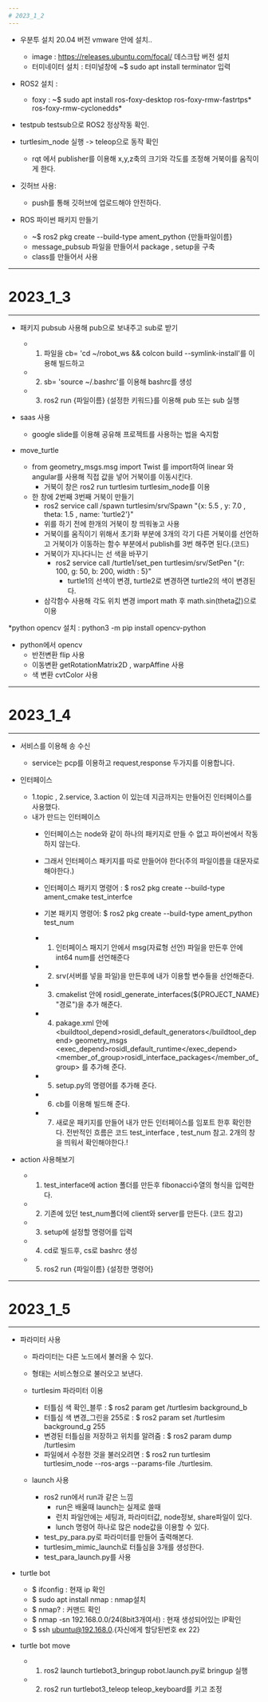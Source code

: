 ```yaml
---
# 2023_1_2
---
```

* 우분투 설치 20.04 버전 vmware 안에 설치..
  * image : https://releases.ubuntu.com/focal/ 데스크탑 버전 설치
  * 터미네이터 설치 : 터미널창에 ~$ sudo apt install terminator 입력

* ROS2 설치 :
  * foxy : ~$ sudo apt install ros-foxy-desktop ros-foxy-rmw-fastrtps* ros-foxy-rmw-cyclonedds*

* testpub testsub으로 ROS2 정상작동 확인.

* turtlesim_node 실행 -> teleop으로 동작 확인
  * rqt 에서 publisher를 이용해 x,y,z축의 크기와 각도를 조정해 거북이를 움직이게 한다.

* 깃허브 사용:
  * push를 통해 깃허브에 업로드해야 안전하다.

* ROS 파이썬 패키지 만들기
  * ~$ ros2 pkg create --build-type ament_python {만들파일이름}
  * message_pubsub 파일을 만들어서 package , setup을 구축
  * class를 만들어서 사용

---
# 2023_1_3
---
* 패키지 pubsub 사용해 pub으로 보내주고 sub로 받기
  * 1. 파일을 cb= 'cd ~/robot_ws && colcon build --symlink-install'를 이용해 빌드하고
  * 2. sb= 'source ~/.bashrc'를 이용해 bashrc를 생성
  * 3. ros2 run {파일이름} {설정한 키워드}를 이용해 pub 또는 sub 실행

* saas 사용
  * google slide를 이용해 공유해 프로젝트를 사용하는 법을 숙지함

* move_turtle
  * from geometry_msgs.msg import Twist 를 import하여 linear 와 angular를 사용해 직접 값을 넣어 거북이를 이동시킨다.
    * 거북이 창은 ros2 run turtlesim turtlesim_node를 이용
  * 한 창에 2번째 3번째 거북이 만들기
    * ros2 service call /spawn turtlesim/srv/Spawn "{x: 5.5 , y: 7.0  , theta: 1.5 , name: 'turtle2'}"
    * 위를 하기 전에 한개의 거북이 창 띄워놓고 사용
    * 거북이를 움직이기 위해서 초기화 부분에 3개의 각기 다른 거북이를 선언하고 거북이가 이동하는 함수 부분에서 publish를 3번 해주면 된다.(코드)
    * 거북이가 지나다니는 선 색을 바꾸기
      * ros2 service call /turtle1/set_pen turtlesim/srv/SetPen "{r: 100, g: 50, b: 200, width : 5}"
        * turtle1의 선색이 변경, turtle2로 변경하면 turtle2의 색이 변경된다.
    * 삼각함수 사용해 각도 위치 변경 import math 후 math.sin(theta값)으로 이용

*python opencv 설치 : python3 -m pip install opencv-python


* python에서 opencv
  * 반전변환 flip 사용
  * 이동변환 getRotationMatrix2D , warpAffine 사용
  * 색 변환 cvtColor 사용

---
# 2023_1_4
---

* 서비스를 이용해 송 수신
  * service는 pcp를 이용하고 request,response 두가지를 이용합니다.

* 인터페이스
  * 1.topic , 2.service, 3.action 이 있는데 지금까지는 만들어진 인터페이스를 사용했다.
  * 내가 만드는 인터페이스
    * 인터페이스는 node와 같이 하나의 패키지로 만들 수 없고 파이썬에서 작동하지 않는다.
    * 그래서 인터페이스 패키지를 따로 만들어야 한다(주의 파일이름을 대문자로 해야한다.)
    * 인터페이스 패키지 명령어 : $ ros2 pkg create --build-type ament_cmake test_interfce
    * 기본 패키지 명령어: $ ros2 pkg create --build-type ament_python test_num

    * 1. 인터페이스 패지기 안에서 msg(자료형 선언) 파일을 만든후 안에 int64 num를 선언해준다
    * 2. srv(서버를 넣을 파일)을 만든후에 내가 이용할 변수들을 선언해준다.
    * 3. cmakelist 안에 rosidl_generate_interfaces(${PROJECT_NAME} "경로")을 추가 해준다.
    * 4. pakage.xml 안에 <buildtool_depend>rosidl_default_generators</buildtool_depend>
                        <depend>geometry_msgs</depend>
                        <exec_depend>rosidl_default_runtime</exec_depend>
                        <member_of_group>rosidl_interface_packages</member_of_group>
                        를 추가해 준다.
    * 5. setup.py의 명령어를 추가해 준다.
    * 6. cb를 이용해 빌드해 준다.
    * 7. 새로운 패키지를 만들어 내가 만든 인터페이스를 임포트 한후 확인한다.
    전반적인 흐름은 코드 test_interface , test_num 참고. 2개의 창을 띄워서 확인해야한다.!

* action 사용해보기
  * 1. test_interface에 action 폴더를 만든후 fibonacci수열의 형식을 입력한다.
  * 2. 기존에 있던 test_num폴더에 client와 server를 만든다. (코드 참고)
  * 3. setup에 설정할 명령어를 입력
  * 4. cd로 빌드후, cs로 bashrc 생성
  * 5. ros2 run {파일이름} {설정한 명령어}


---
# 2023_1_5
---

* 파라미터 사용
  * 파라미터는 다른 노드에서 불러올 수 있다.
  * 형태는 서비스형으로 불러오고 보낸다.

  * turtlesim 파라미터 이용
    * 터틀심 색 확인_블루 : $ ros2 param get /turtlesim background_b
    * 터틀심 색 변경_그린을 255로 : $ ros2 param set /turtlesim background_g 255
    * 변경된 터틀심을 저장하고 위치를 알려줌 : $ ros2 param dump /turtlesim
    * 파일에서 수정한 것을 불러오려면 : $ ros2 run turtlesim turtlesim_node --ros-args --params-file ./turtlesim.

  * launch 사용
    * ros2 run에서 run과 같은 느낌
	  * run은 배울때 launch는 실제로 쓸때
	  * 런치 파일안에는 세팅과, 파라미터값, node정보, share파일이 있다.
	  * lunch 명령어 하나로 많은 node값을 이용할 수 있다.
    * test_py_para.py로 파라미터를 만들어 출력해본다.
    * turtlesim_mimic_launch로 터틀심을 3개를 생성한다.
    * test_para_launch.py를 사용

* turtle bot
  * $ ifconfig : 현재 ip 확인
  * $ sudo apt install nmap : nmap설치
  * $ nmap? : 커맨드 확인
  * $ nmap -sn 192.168.0.0/24(8bit3개여서) : 현재 생성되어있는 IP확인
  * $ ssh ubuntu@192.168.0.{자신에게 할당된번호 ex 22}

* turtle bot move
  * 1. ros2 launch turtlebot3_bringup robot.launch.py로 bringup 실행
  * 2. ros2 run turtlebot3_teleop teleop_keyboard를 키고 조정


